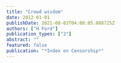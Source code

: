 ```yaml
---
title: "Crowd wisdom"
date: 2012-01-01
publishDate: 2021-08-03T04:08:05.088725Z
authors: ["H Ford"]
publication_types: ["2"]
abstract: ""
featured: false
publication: "*Index on Censorship*"
---
```


